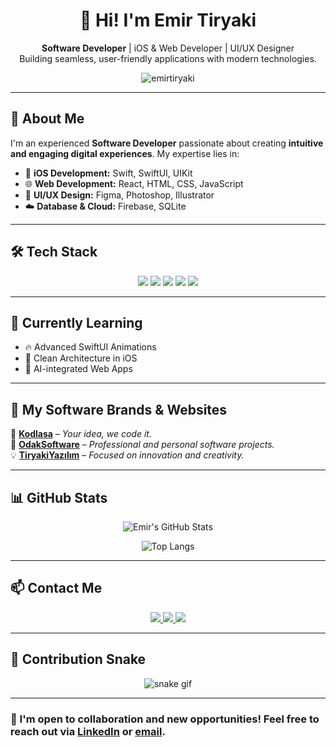 <h1 align="center">👋 Hi! I'm Emir Tiryaki</h1>

<p align="center">
  <b>Software Developer</b> | iOS & Web Developer | UI/UX Designer  
  <br>Building seamless, user-friendly applications with modern technologies.
</p>

<p align="center">
  <img src="https://komarev.com/ghpvc/?username=emirtiryaki&label=Profile%20views&color=0e75b6&style=flat" alt="emirtiryaki" />
</p>

---

## 🚀 About Me  
I'm an experienced **Software Developer** passionate about creating **intuitive and engaging digital experiences**. My expertise lies in:  

- 📱 **iOS Development:** Swift, SwiftUI, UIKit  
- 🌐 **Web Development:** React, HTML, CSS, JavaScript  
- 🎨 **UI/UX Design:** Figma, Photoshop, Illustrator  
- ☁️ **Database & Cloud:** Firebase, SQLite  

---

## 🛠 Tech Stack  
<p align="center">
  <img src="https://img.shields.io/badge/Swift-FA7343?style=for-the-badge&logo=swift&logoColor=white">
  <img src="https://img.shields.io/badge/SwiftUI-007AFF?style=for-the-badge&logo=swift&logoColor=white">
  <img src="https://img.shields.io/badge/React-20232A?style=for-the-badge&logo=react&logoColor=61DAFB">
  <img src="https://img.shields.io/badge/Firebase-FFCA28?style=for-the-badge&logo=firebase&logoColor=black">
  <img src="https://img.shields.io/badge/Figma-F24E1E?style=for-the-badge&logo=figma&logoColor=white">
</p>

---

## 🌱 Currently Learning
- 🔥 Advanced SwiftUI Animations
- 🧠 Clean Architecture in iOS
- 🤖 AI-integrated Web Apps

---

## 💼 My Software Brands & Websites  
🚀 **[Kodlasa](https://kodlasa.com)** – *Your idea, we code it.*  
🚀 **[OdakSoftware](https://odaksoftware.com)** – *Professional and personal software projects.*  
💡 **[TiryakiYazılım](https://emirtiryaki.com)** – *Focused on innovation and creativity.*  

---

## 📊 GitHub Stats  
<p align="center">
  <img src="https://github-readme-stats.vercel.app/api?username=emirtiryaki&show_icons=true&theme=radical" alt="Emir's GitHub Stats" />
</p>

<p align="center">
  <img src="https://github-readme-stats.vercel.app/api/top-langs/?username=emirtiryaki&layout=compact&theme=radical" alt="Top Langs" />
</p>

---

## 📫 Contact Me  

<p align="center">
  <a href="mailto:info@emirtiryaki.com">
    <img src="https://img.shields.io/badge/Email-D14836?style=for-the-badge&logo=gmail&logoColor=white">
  </a>
  <a href="https://www.linkedin.com/in/emir-tiryaki-784b8118a/">
    <img src="https://img.shields.io/badge/LinkedIn-0A66C2?style=for-the-badge&logo=linkedin&logoColor=white">
  </a>
  <a href="https://emirtiryaki.com">
    <img src="https://img.shields.io/badge/Website-000000?style=for-the-badge&logo=Google-Chrome&logoColor=white">
  </a>
</p>

---

## 🐍 Contribution Snake
<p align="center">
  <img src="https://github.com/emirtiryaki/emirtiryaki/blob/output/github-contribution-grid-snake.svg" alt="snake gif" />
</p>

---

### 🚀 I'm open to collaboration and new opportunities! Feel free to reach out via [LinkedIn](https://www.linkedin.com/in/emir-tiryaki-784b8118a/) or [email](mailto:info@emirtiryaki.com).
